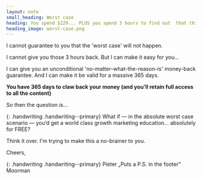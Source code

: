 ```yaml
---
layout: note
small_heading: Worst case
heading: You spend $229... PLUS you spend 3 hours to find out  that this course is not something you like.
heading_image: worst-case.png
---
```


I cannot guarantee to you that the 'worst case' will not happen.

I cannot give you those 3 hours back. But I can make it easy for you...

I can give you an unconditional 'no-matter-what-the-reason-is' money-back guarantee. And I can make it be valid for a massive 365 days.

<b>You have 365 days to claw back your money (and you'll retain full access to all the content)</b>

So then the question is...

{: .handwriting .handwriting--primary}
What if — in the absolute worst case scenario — you’d get a world class growth marketing education… absolutely for FREE?

Think it over. I'm trying to make this a no-brainer to you.

Cheers,

{: .handwriting .handwriting--primary}
Pieter „Puts a P.S. in the footer" Moorman
